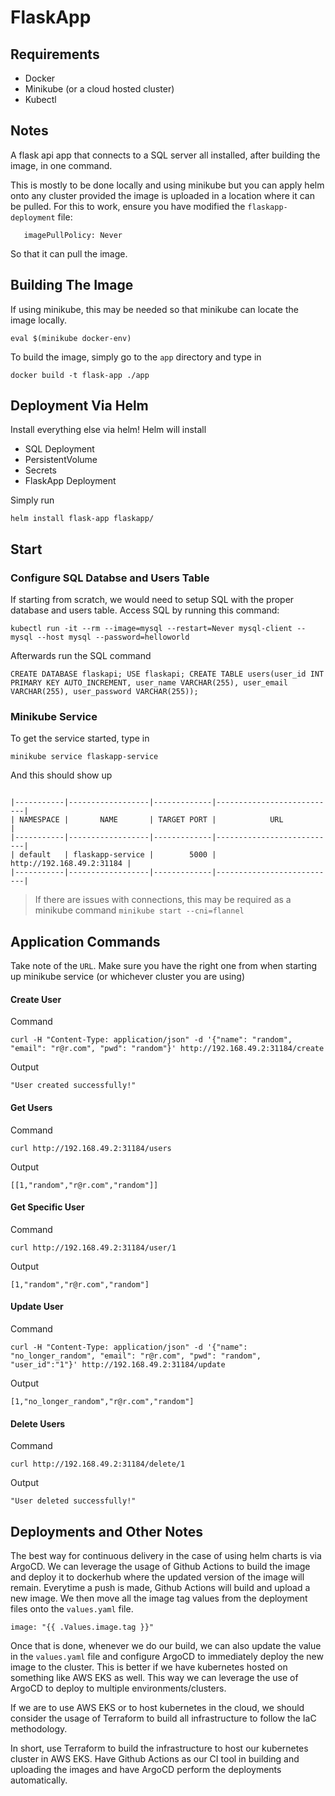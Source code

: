 # FlaskApp

## Requirements

- Docker
- Minikube (or a cloud hosted cluster)
- Kubectl

## Notes

A flask api app that connects to a SQL server all installed, after building the image, in one command. 

This is mostly to be done locally and using minikube but you can apply helm onto any cluster provided the image is uploaded in a location where it can be pulled. For this to work, ensure you have modified the `flaskapp-deployment` file:

```image: flask-app
   imagePullPolicy: Never
```

So that it can pull the image.


## Building The Image

If using minikube, this may be needed so that minikube can locate the image locally.

`eval $(minikube docker-env)`

To build the image, simply go to the `app` directory and type in

```docker build -t flask-app ./app```

## Deployment Via Helm

Install everything else via helm! Helm will install

- SQL Deployment
- PersistentVolume
- Secrets
- FlaskApp Deployment

Simply run

```helm install flask-app flaskapp/```

## Start

### Configure SQL Databse and Users Table

If starting from scratch, we would need to setup SQL with the proper database and users table. Access SQL by running this command:


```kubectl run -it --rm --image=mysql --restart=Never mysql-client -- mysql --host mysql --password=helloworld```

Afterwards run the SQL command

`CREATE DATABASE flaskapi;
USE flaskapi;
CREATE TABLE users(user_id INT PRIMARY KEY AUTO_INCREMENT, user_name VARCHAR(255), user_email VARCHAR(255), user_password VARCHAR(255));`

### Minikube Service

To get the service started, type in

```minikube service flaskapp-service```

And this should show up

```

|-----------|------------------|-------------|---------------------------|
| NAMESPACE |       NAME       | TARGET PORT |            URL            |
|-----------|------------------|-------------|---------------------------|
| default   | flaskapp-service |        5000 | http://192.168.49.2:31184 |
|-----------|------------------|-------------|---------------------------|
```

> If there are issues with connections, this may be required as a minikube command `minikube start --cni=flannel`


## Application Commands

Take note of the `URL`. Make sure you have the right one from when starting up minikube service (or whichever cluster you are using)

#### Create User

Command

```curl -H "Content-Type: application/json" -d '{"name": "random", "email": "r@r.com", "pwd": "random"}' http://192.168.49.2:31184/create```

Output

```"User created successfully!"```


#### Get Users

Command

```curl http://192.168.49.2:31184/users```

Output

```[[1,"random","r@r.com","random"]]```

#### Get Specific User

Command

```curl http://192.168.49.2:31184/user/1```

Output

```[1,"random","r@r.com","random"]```

#### Update User

Command

```curl -H "Content-Type: application/json" -d '{"name": "no_longer_random", "email": "r@r.com", "pwd": "random", "user_id":"1"}' http://192.168.49.2:31184/update```


Output

```[1,"no_longer_random","r@r.com","random"]```

#### Delete Users

Command

```curl http://192.168.49.2:31184/delete/1```

Output

```"User deleted successfully!"```



## Deployments and Other Notes

The best way for continuous delivery in the case of using helm charts is via ArgoCD. We can leverage the usage of Github Actions to build the image and deploy it to dockerhub where the updated version of the image will remain. Everytime a push is made, Github Actions will build and upload a new image. We then move all the image tag values from the deployment files onto the `values.yaml` file.

```image: "{{ .Values.image.tag }}"```

Once that is done, whenever we do our build, we can also update the value in the `values.yaml` file and configure ArgoCD to immediately deploy the new image to the cluster. This is better if we have kubernetes hosted on something like AWS EKS as well. This way we can leverage the use of ArgoCD to deploy to multiple environments/clusters.

If we are to use AWS EKS or to host kubernetes in the cloud, we should consider the usage of Terraform to build all infrastructure to follow the IaC methodology.

In short, use Terraform to build the infrastructure to host our kubernetes cluster in AWS EKS. Have Github Actions as our CI tool in building and uploading the images and have ArgoCD perform the deployments automatically.
